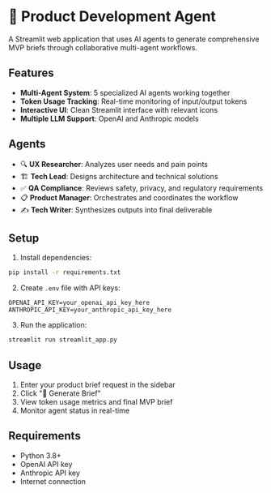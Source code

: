 # 🚀 Product Development Agent

A Streamlit web application that uses AI agents to generate comprehensive MVP briefs through collaborative multi-agent workflows.

## Features

- **Multi-Agent System**: 5 specialized AI agents working together
- **Token Usage Tracking**: Real-time monitoring of input/output tokens
- **Interactive UI**: Clean Streamlit interface with relevant icons
- **Multiple LLM Support**: OpenAI and Anthropic models

## Agents

- 🔍 **UX Researcher**: Analyzes user needs and pain points
- 🏗️ **Tech Lead**: Designs architecture and technical solutions
- ✅ **QA Compliance**: Reviews safety, privacy, and regulatory requirements
- 📋 **Product Manager**: Orchestrates and coordinates the workflow
- ✍️ **Tech Writer**: Synthesizes outputs into final deliverable

## Setup

1. Install dependencies:
```bash
pip install -r requirements.txt
```

2. Create `.env` file with API keys:
```
OPENAI_API_KEY=your_openai_api_key_here
ANTHROPIC_API_KEY=your_anthropic_api_key_here
```

3. Run the application:
```bash
streamlit run streamlit_app.py
```

## Usage

1. Enter your product brief request in the sidebar
2. Click "🎯 Generate Brief" 
3. View token usage metrics and final MVP brief
4. Monitor agent status in real-time

## Requirements

- Python 3.8+
- OpenAI API key
- Anthropic API key
- Internet connection
